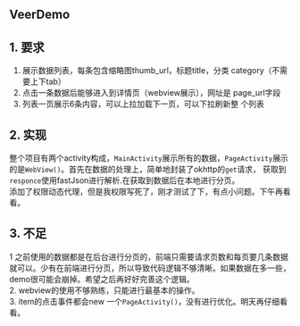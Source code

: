 ## VeerDemo
## 1. 要求
1. 展示数据列表，每条包含缩略图thumb_url，标题title，分类 category（不需要上下tab） 
2. 点击一条数据后能够进入到详情页（webview展示），网址是 page_url字段   
3. 列表一页展示6条内容，可以上拉加载下一页，可以下拉刷新整 个列表 
## 2. 实现
整个项目有两个activity构成，`MainActivity`展示所有的数据，`PageActivity`展示的是`WebView()`。首先在数据的处理上，简单地封装了okhttp的`get`请求，
获取到`responce`使用fastJson进行解析.在获取到数据后在本地进行分页。   
添加了权限动态代理，但是我权限写死了，刚才测试了下，有点小问题。下午再看看。
## 3. 不足
1 之前使用的数据都是在后台进行分页的，前端只需要请求页数和每页要几条数据就可以。少有在前端进行分页，所以导致代码逻辑不够清晰。如果数据在多一些，
demo很可能会崩掉。希望之后再好好完善这个逻辑。   
2. webview的使用不够熟练，只能进行最基本的操作。    
3. item的点击事件都会new 一个`PageActivity()`，没有进行优化。明天再仔细看看。 




